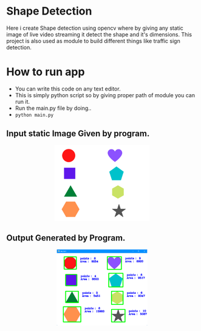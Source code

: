 # Shape Detection

Here i create Shape detection using opencv where by giving any static image of live video streaming it detect the shape and it's dimensions.
This project is also used as module to build different things like traffic sign detection.

# How to run app 

 * You can write this code on any text editor.
 * This is simply python script so by giving proper path of module you can run it.
 * Run the main.py file by doing..
 * `python main.py`
 
## Input static Image Given by program. 

<p align="center">
  <img src="./static/img.png" with=200 height=200>
</p>

 
## Output Generated by Program.

<p align="center">
  <img src="output.png" with=200 height=200>
</p>
